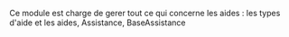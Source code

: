 Ce module est charge de gerer tout ce qui concerne les aides : les types d'aide et les aides, Assistance, BaseAssistance
